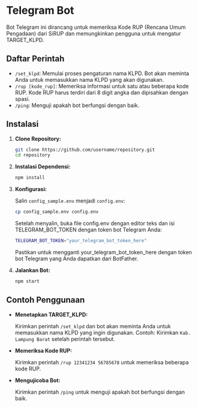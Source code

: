 # Telegram Bot

Bot Telegram ini dirancang untuk memeriksa Kode RUP (Rencana Umum Pengadaan) dari SiRUP dan memungkinkan pengguna untuk mengatur TARGET_KLPD.

## Daftar Perintah

- `/set_klpd`: Memulai proses pengaturan nama KLPD. Bot akan meminta Anda untuk memasukkan nama KLPD yang akan digunakan.
- `/rup [kode_rup]`: Memeriksa informasi untuk satu atau beberapa kode RUP. Kode RUP harus terdiri dari 8 digit angka dan dipisahkan dengan spasi.
- `/ping`: Menguji apakah bot berfungsi dengan baik.

## Instalasi

1. **Clone Repository:**

   ```bash
   git clone https://github.com/username/repository.git
   cd repository

2. **Instalasi Dependensi:**
   
   ```bash
   npm install

3. **Konfigurasi:**
   
     Salin `config_sample.env` menjadi `config.env`:
  
   ```bash
   cp config_sample.env config.env
   ```

   Setelah menyalin, buka file config.env dengan editor teks dan isi TELEGRAM_BOT_TOKEN dengan token bot Telegram Anda:

   ```bash
   TELEGRAM_BOT_TOKEN="your_telegram_bot_token_here"
   ```
   Pastikan untuk mengganti your_telegram_bot_token_here dengan token bot Telegram yang Anda dapatkan dari BotFather.

   
4. **Jalankan Bot:**
  
   ```bash
   npm start

## Contoh Penggunaan

- **Menetapkan TARGET_KLPD:**

  Kirimkan perintah `/set_klpd` dan bot akan meminta Anda untuk memasukkan nama KLPD yang ingin digunakan. Contoh: Kirimkan `Kab. Lampung Barat` setelah perintah tersebut.

- **Memeriksa Kode RUP:**

  Kirimkan perintah `/rup 12341234 56785678` untuk memeriksa beberapa kode RUP.

- **Mengujicoba Bot:**

  Kirimkan perintah `/ping` untuk menguji apakah bot berfungsi dengan baik.
